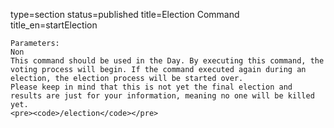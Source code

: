 type=section
status=published
title=Election Command
title_en=startElection
~~~~~~
Parameters:
Non
This command should be used in the Day. By executing this command, the voting process will begin. If the command executed again during an election, the election process will be started over.
Please keep in mind that this is not yet the final election and results are just for your information, meaning no one will be killed yet.
<pre><code>/election</code></pre>